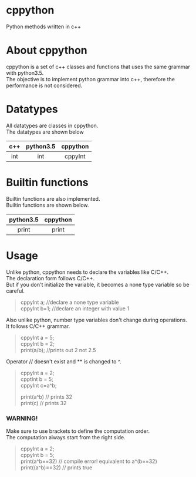 # cppython
Python methods written in c++

# About cppython
cppython is a set of c++ classes and functions that uses the same grammar with python3.5.  
The objective is to implement python grammar into c++, therefore the performance is not considered.  

# Datatypes
All datatypes are classes in cppython.  
The datatypes are shown below

|c++|python3.5|cppython|
|:---:|:---------:|:--------:|
|int|int|cppyInt|

# Builtin functions
Builtin functions are also implemented.  
Builtin functions are shown below.

|python3.5|cppython|
|:---:|:---:|
|print|print|

# Usage
Unlike python, cppython needs to declare the variables like C/C++.  
The declaration form follows C/C++.  
But if you don't initialize the variable, it becomes a none type variable so be careful.

> cppyInt a; //declare a none type variable  
> cppyInt b=1; //declare an integer with value 1  

Also unlike python, number type variables don't change during operations. It follows C/C++ grammar.

> cppyInt a = 5;  
> cppyInt b = 2;  
> print(a/b); //prints out 2 not 2.5  

Operator // doesn't exist and ** is changed to ^.

> cppyInt a = 2;  
> cpptInt b = 5;  
> cppyInt c=a^b;  
>  
> print(a^b) // prints 32  
> print(c) // prints 32  

### WARNING!
Make sure to use brackets to define the computation order.  
The computation always start from the right side.

> cppyInt a = 2;  
> cppyInt b = 5;  
> print(a^b==32) // compile error! equivalent to a^(b==32)  
> print((a^b)==32) // prints true  